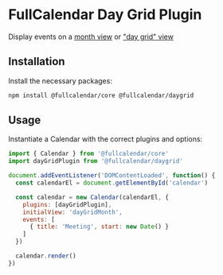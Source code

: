 
# FullCalendar Day Grid Plugin

Display events on a [month view](https://fullcalendar.io/docs/month-view) or ["day grid" view](https://fullcalendar.io/docs/daygrid-view)

## Installation

Install the necessary packages:

```sh
npm install @fullcalendar/core @fullcalendar/daygrid
```

## Usage

Instantiate a Calendar with the correct plugins and options:

```js
import { Calendar } from '@fullcalendar/core'
import dayGridPlugin from '@fullcalendar/daygrid'

document.addEventListener('DOMContentLoaded', function() {
  const calendarEl = document.getElementById('calendar')

  const calendar = new Calendar(calendarEl, {
    plugins: [dayGridPlugin],
    initialView: 'dayGridMonth',
    events: [
      { title: 'Meeting', start: new Date() }
    ]
  })

  calendar.render()
})
```

